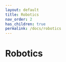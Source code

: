 ```yaml
---
layout: default
title: Robotics
nav_order: 2
has_children: true
permalink: /docs/robotics
---
```


# Robotics
